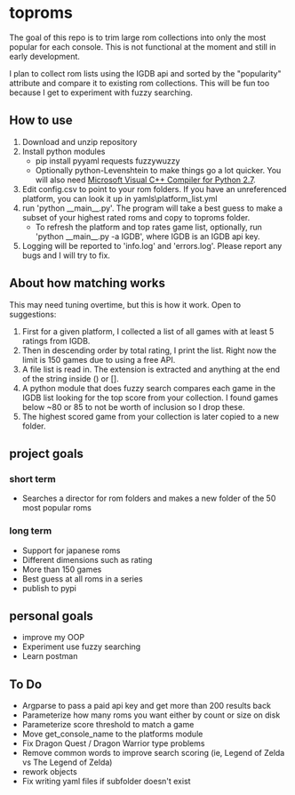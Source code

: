 # toproms
The goal of this repo is to trim large rom collections into only the most 
popular for each console. This is not functional at the moment and still in early development.

I plan to collect rom lists using the IGDB api and sorted by the "popularity"
attribute and compare it to existing rom collections. This will be fun too
because I get to experiment with fuzzy searching.

## How to use
1. Download and unzip repository
2. Install python modules
    * pip install pyyaml requests fuzzywuzzy
    * Optionally python-Levenshtein to make things go a lot quicker. You will also need [Microsoft Visual C++ Compiler for Python 2.7](http://aka.ms/vcpython27).
3. Edit config.csv to point to your rom folders. If you have an unreferenced platform, you can look it up in yamls\platform_list.yml
4. run 'python \_\_main__.py'. The program will take a best guess to make a subset of your highest rated roms and copy to toproms folder.
    * To refresh the platform and top rates game list, optionally, run 'python \_\_main__.py -a IGDB', where IGDB is an IGDB api key.
5. Logging will be reported to 'info.log' and 'errors.log'. Please report any bugs and I will try to fix.

## About how matching works
This may need tuning overtime, but this is how it work. Open to suggestions:

1. First for a given platform, I collected a list of all games with at least 5 ratings from IGDB.
2. Then in descending order by total rating, I print the list. Right now the limit is 150 games due to using a free API.
3. A file list is read in. The extension is extracted and anything at the end of the string inside () or [].
4. A python module that does fuzzy search compares each game in the IGDB list looking for the top score from your collection.
    I found games below ~80 or 85 to not be worth of inclusion so I drop these.
5. The highest scored game from your collection is later copied to a new folder.

## project goals
### short term
- Searches a director for rom folders and makes a new folder of the 50 most popular roms


### long term
- Support for japanese roms
- Different dimensions such as rating
- More than 150 games
- Best guess at all roms in a series
- publish to pypi


## personal goals
- improve my OOP
- Experiment use fuzzy searching
- Learn postman


## To Do
- Argparse to pass a paid api key and get more than 200 results back
- Parameterize how many roms you want either by count or size on disk
- Parameterize score threshold to match a game
- Move get_console_name to the platforms module 
- Fix Dragon Quest / Dragon Warrior type problems
- Remove common words to improve search scoring (ie, Legend of Zelda vs The Legend of Zelda)
- rework objects
- Fix writing yaml files if subfolder doesn't exist
